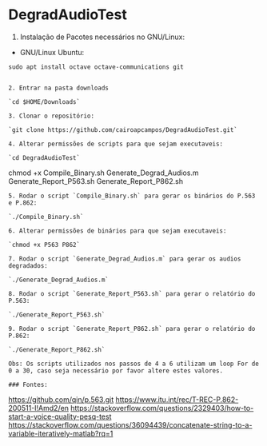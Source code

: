 # DegradAudioTest

1. Instalação de Pacotes necessários no GNU/Linux:

* GNU/Linux Ubuntu:

`sudo apt install octave octave-communications git`


<!--  * GNU/LIinux Manjaro:

```
sudo pacman -S octave git
yaourt -S octave-communications --noconfirm -->
```

2. Entrar na pasta downloads

`cd $HOME/Downloads`

3. Clonar o repositório:

`git clone https://github.com/cairoapcampos/DegradAudioTest.git`

4. Alterar permissões de scripts para que sejam executaveis:

`cd DegradAudioTest`

```
chmod +x Compile_Binary.sh Generate_Degrad_Audios.m Generate_Report_P563.sh Generate_Report_P862.sh
```
5. Rodar o script `Compile_Binary.sh` para gerar os binários do P.563 e P.862:

`./Compile_Binary.sh`

6. Alterar permissões de binários para que sejam executaveis:

`chmod +x P563 P862`

7. Rodar o script `Generate_Degrad_Audios.m` para gerar os audios degradados:

`./Generate_Degrad_Audios.m`

8. Rodar o script `Generate_Report_P563.sh` para gerar o relatório do P.563:

`./Generate_Report_P563.sh`

9. Rodar o script `Generate_Report_P862.sh` para gerar o relatório do P.862:

`./Generate_Report_P862.sh`

Obs: Os scripts utilizados nos passos de 4 a 6 utilizam um loop For de 0 a 30, caso seja necessário por favor altere estes valores. 

### Fontes: 

```
https://github.com/qin/p.563.git
https://www.itu.int/rec/T-REC-P.862-200511-I!Amd2/en
https://stackoverflow.com/questions/2329403/how-to-start-a-voice-quality-pesq-test
https://stackoverflow.com/questions/36094439/concatenate-string-to-a-variable-iteratively-matlab?rq=1
```

